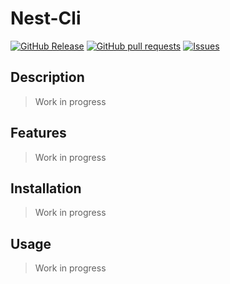 # Nest-Cli
[![GitHub Release](https://img.shields.io/github/release/zjayers/nest-cli.svg?style=flat)](https://github.com/zjayers/nest-cli/releases)
[![GitHub pull requests](https://img.shields.io/github/issues-pr/zjayers/nest-cli.svg?style=flat)](https://github.com/zjayers/nest-cli/pulls)
[![Issues](https://img.shields.io/github/issues-raw/zjayers/nest-cli.svg?maxAge=25000)](https://github.com/zjayers/nest-cli/issues)

## Description

> Work in progress

## Features

> Work in progress

## Installation

> Work in progress

## Usage

> Work in progress
